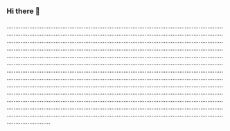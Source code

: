 ### Hi there 👋

.....................................................................................................................................................................................................................................................................................................................................................................................................................................................................................................................................................................................................................................................................................................................................................................................................................................................................................................................................................................................................................................................................................................................................................................................................................................................................................................................................................................................................................................................................................................................................................................................................................................................................................................